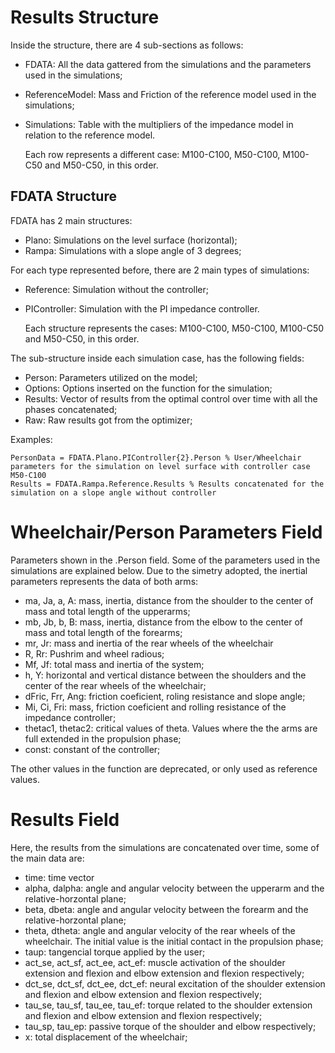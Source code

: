 # Results Structure

Inside the structure, there are 4 sub-sections as follows:

  - FDATA: All the data gattered from the simulations and the parameters used in the simulations;
  - ReferenceModel: Mass and Friction of the reference model used in the simulations;
  - Simulations: Table with the multipliers of the impedance model in relation to the reference model.
      
      Each row represents a different case: M100-C100, M50-C100, M100-C50 and M50-C50, in this order.

      
## FDATA Structure

FDATA has 2 main structures:

  - Plano: Simulations on the level surface (horizontal);
  - Rampa: Simulations with a slope angle of 3 degrees;

For each type represented before, there are 2 main types of simulations:

  - Reference: Simulation without the controller;
  - PIController: Simulation with the PI impedance controller. 
   
      Each structure represents the cases: M100-C100, M50-C100, M100-C50 and M50-C50, in this order.

The sub-structure inside each simulation case, has the following fields:

   - Person: Parameters utilized on the model;
   - Options: Options inserted on the function for the simulation;
   - Results: Vector of results from the optimal control over time with all the phases concatenated;
   - Raw: Raw results got from the optimizer;

Examples:

    PersonData = FDATA.Plano.PIController{2}.Person % User/Wheelchair parameters for the simulation on level surface with controller case M50-C100
    Results = FDATA.Rampa.Reference.Results % Results concatenated for the simulation on a slope angle without controller
    
# Wheelchair/Person Parameters Field

Parameters shown in the .Person field. Some of the parameters used in the simulations are explained below. Due to the simetry adopted, the inertial parameters represents the data of both arms:

  - ma, Ja, a, A: mass, inertia, distance from the shoulder to the center of mass and total length of the upperarms;
  - mb, Jb, b, B: mass, inertia, distance from the elbow to the center of mass and total length of the forearms;
  - mr, Jr: mass and inertia of the rear wheels of the wheelchair
  - R, Rr: Pushrim and wheel radious;
  - Mf, Jf: total mass and inertia of the system;
  - h, Y: horizontal and vertical distance between the shoulders and the center of the rear wheels of the wheelchair;
  - dFric, Frr, Ang: friction coeficient, roling resistance and slope angle;
  - Mi, Ci, Fri: mass, friction coeficient and rolling resistance of the impedance controller;
  - thetac1, thetac2: critical values of theta. Values where the the arms are full extended in the propulsion phase;
  - const: constant of the controller;

The other values in the function are deprecated, or only used as reference values.

# Results Field

Here, the results from the simulations are concatenated over time, some of the main data are:

  - time: time vector
  - alpha, dalpha: angle and angular velocity between the upperarm and the relative-horzontal plane;
  - beta, dbeta: angle and angular velocity between the forearm and the relative-horzontal plane;
  - theta, dtheta: angle and angular velocity of the rear wheels of the wheelchair. The initial value is the initial contact in the propulsion phase;
  - taup: tangencial torque applied by the user;
  - act_se, act_sf, act_ee, act_ef: muscle activation of the shoulder extension and flexion and elbow extension and flexion respectively;
  - dct_se, dct_sf, dct_ee, dct_ef: neural excitation of the shoulder extension and flexion and elbow extension and flexion respectively;
  - tau_se, tau_sf, tau_ee, tau_ef: torque related to the shoulder extension and flexion and elbow extension and flexion respectively;
  - tau_sp, tau_ep: passive torque of the shoulder and elbow respectively;
  - x: total displacement of the wheelchair;
